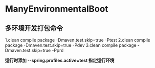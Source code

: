 # ManyEnvironmentalBoot

## 多环境开发打包命令


1.clean compile package -Dmaven.test.skip=true -Ptest
2.clean compile package -Dmaven.test.skip=true -Pdev
3.clean compile package -Dmaven.test.skip=true -Pprd


**运行时添加 --spring.profiles.active=test 指定运行环境**